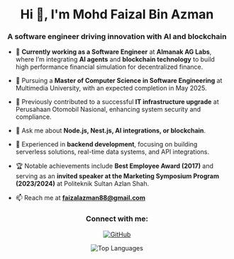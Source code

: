 <h1 align="center">Hi 👋, I'm Mohd Faizal Bin Azman</h1>
<h3 align="center">A software engineer driving innovation with AI and blockchain</h3>

- 🔭 **Currently working as a Software Engineer** at **Almanak AG Labs**, where I’m integrating **AI agents** and **blockchain technology** to build high performance financial simulation for decentralized finance.

- 🌱 Pursuing a **Master of Computer Science in Software Engineering** at Multimedia University, with an expected completion in May 2025.

- 💼 Previously contributed to a successful **IT infrastructure upgrade** at Perusahaan Otomobil Nasional, enhancing system security and compliance.

- 💬 Ask me about **Node.js, Nest.js, AI integrations, or blockchain**.

- 🚀 Experienced in **backend development**, focusing on building serverless solutions, real-time data systems, and API integrations.

- 🏆 Notable achievements include **Best Employee Award (2017)** and serving as an **invited speaker at the Marketing Symposium Program (2023/2024)** at Politeknik Sultan Azlan Shah.

- 📫 Reach me at **faizalazman88@gmail.com**

<h3 align="center">Connect with me:</h3>

<p align="center"><a href="https://github.com/ParmenidesSartre"><img src="https://img.shields.io/badge/GitHub-ParmenidesSartre-black?style=flat-square&logo=github" alt="GitHub" /></a></p>

<p align="center"><img align="center" src="https://github-readme-stats.vercel.app/api/top-langs?username=parmenidessartre&show_icons=true&locale=en&layout=compact" alt="Top Languages" /></p>
